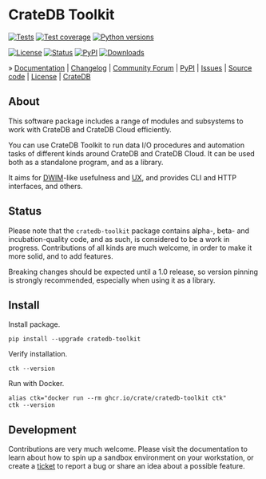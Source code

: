 # CrateDB Toolkit

[![Tests](https://github.com/crate/cratedb-toolkit/actions/workflows/main.yml/badge.svg)](https://github.com/crate/cratedb-toolkit/actions/workflows/main.yml)
[![Test coverage](https://img.shields.io/codecov/c/gh/crate/cratedb-toolkit.svg)](https://codecov.io/gh/crate/cratedb-toolkit/)
[![Python versions](https://img.shields.io/pypi/pyversions/cratedb-toolkit.svg)](https://pypi.org/project/cratedb-toolkit/)

[![License](https://img.shields.io/github/license/crate/cratedb-toolkit.svg)](https://github.com/crate/cratedb-toolkit/blob/main/LICENSE)
[![Status](https://img.shields.io/pypi/status/cratedb-toolkit.svg)](https://pypi.org/project/cratedb-toolkit/)
[![PyPI](https://img.shields.io/pypi/v/cratedb-toolkit.svg)](https://pypi.org/project/cratedb-toolkit/)
[![Downloads](https://pepy.tech/badge/cratedb-toolkit/month)](https://pepy.tech/project/cratedb-toolkit/)


» [Documentation]
| [Changelog]
| [Community Forum]
| [PyPI]
| [Issues]
| [Source code]
| [License]
| [CrateDB]


## About

This software package includes a range of modules and subsystems to work
with CrateDB and CrateDB Cloud efficiently.

You can use CrateDB Toolkit to run data I/O procedures and automation tasks
of different kinds around CrateDB and CrateDB Cloud. It can be used both as
a standalone program, and as a library.

It aims for [DWIM]-like usefulness and [UX], and provides CLI and HTTP
interfaces, and others.


## Status

Please note that the `cratedb-toolkit` package contains alpha-, beta- and
incubation-quality code, and as such, is considered to be a work in progress.
Contributions of all kinds are much welcome, in order to make it more solid,
and to add features.

Breaking changes should be expected until a 1.0 release, so version pinning is
strongly recommended, especially when using it as a library.


## Install

Install package.
```shell
pip install --upgrade cratedb-toolkit
```

Verify installation.
```shell
ctk --version
```

Run with Docker.
```shell
alias ctk="docker run --rm ghcr.io/crate/cratedb-toolkit ctk"
ctk --version
```


## Development

Contributions are very much welcome. Please visit the [](#sandbox)
documentation to learn about how to spin up a sandbox environment on your
workstation, or create a [ticket][Issues] to report a bug or share an idea
about a possible feature.



[Changelog]: https://github.com/crate/cratedb-toolkit/blob/main/CHANGES.md
[Community Forum]: https://community.crate.io/
[CrateDB]: https://crate.io/products/cratedb
[CrateDB Cloud]: https://console.cratedb.cloud/
[Documentation]: https://cratedb-toolkit.readthedocs.io/
[DWIM]: https://en.wikipedia.org/wiki/DWIM
[Issues]: https://github.com/crate/cratedb-toolkit/issues
[License]: https://github.com/crate/cratedb-toolkit/blob/main/LICENSE
[PyPI]: https://pypi.org/project/cratedb-toolkit/
[Source code]: https://github.com/crate/cratedb-toolkit
[UX]: https://en.wikipedia.org/wiki/User_experience
